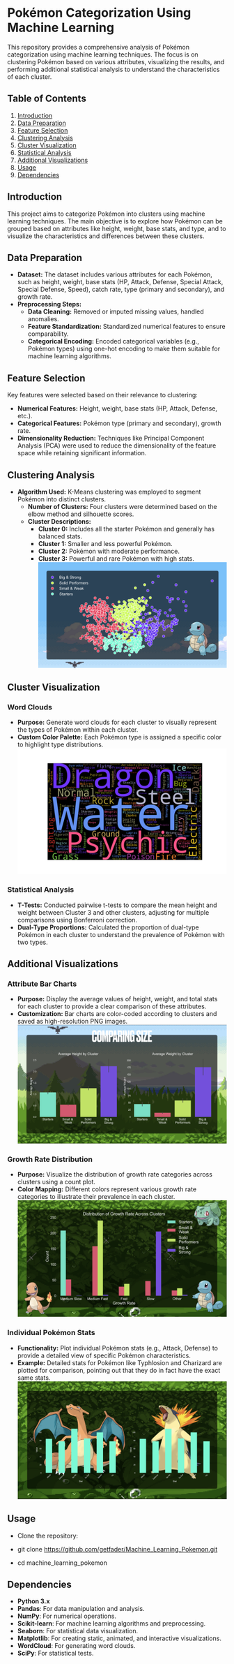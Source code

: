 # Pokémon Categorization Using Machine Learning

This repository provides a comprehensive analysis of Pokémon categorization using machine learning techniques. The focus is on clustering Pokémon based on various attributes, visualizing the results, and performing additional statistical analysis to understand the characteristics of each cluster.

## Table of Contents
1. [Introduction](#introduction)
2. [Data Preparation](#data-preparation)
3. [Feature Selection](#feature-selection)
4. [Clustering Analysis](#clustering-analysis)
5. [Cluster Visualization](#cluster-visualization)
6. [Statistical Analysis](#statistical-analysis)
7. [Additional Visualizations](#additional-visualizations)
8. [Usage](#usage)
9. [Dependencies](#dependencies)

## Introduction
This project aims to categorize Pokémon into clusters using machine learning techniques. The main objective is to explore how Pokémon can be grouped based on attributes like height, weight, base stats, and type, and to visualize the characteristics and differences between these clusters.

## Data Preparation
- **Dataset:** The dataset includes various attributes for each Pokémon, such as height, weight, base stats (HP, Attack, Defense, Special Attack, Special Defense, Speed), catch rate, type (primary and secondary), and growth rate.
- **Preprocessing Steps:**
  - **Data Cleaning:** Removed or imputed missing values, handled anomalies.
  - **Feature Standardization:** Standardized numerical features to ensure comparability.
  - **Categorical Encoding:** Encoded categorical variables (e.g., Pokémon types) using one-hot encoding to make them suitable for machine learning algorithms.

## Feature Selection
Key features were selected based on their relevance to clustering:
- **Numerical Features:** Height, weight, base stats (HP, Attack, Defense, etc.).
- **Categorical Features:** Pokémon type (primary and secondary), growth rate.
- **Dimensionality Reduction:** Techniques like Principal Component Analysis (PCA) were used to reduce the dimensionality of the feature space while retaining significant information.

## Clustering Analysis
- **Algorithm Used:** K-Means clustering was employed to segment Pokémon into distinct clusters.
  - **Number of Clusters:** Four clusters were determined based on the elbow method and silhouette scores.
  - **Cluster Descriptions:**
    - **Cluster 0:** Includes all the starter Pokémon and generally has balanced stats.
    - **Cluster 1:** Smaller and less powerful Pokémon.
    - **Cluster 2:** Pokémon with moderate performance.
    - **Cluster 3:** Powerful and rare Pokémon with high stats.
![Cluster chart](Images/clusters.png)

## Cluster Visualization

### Word Clouds
- **Purpose:** Generate word clouds for each cluster to visually represent the types of Pokémon within each cluster.
- **Custom Color Palette:** Each Pokémon type is assigned a specific color to highlight type distributions.
![Wordcloud for the Big & Strong cluster](Images/wordcloud_cluster_3.png)

### Statistical Analysis
- **T-Tests:** Conducted pairwise t-tests to compare the mean height and weight between Cluster 3 and other clusters, adjusting for multiple comparisons using Bonferroni correction.
- **Dual-Type Proportions:** Calculated the proportion of dual-type Pokémon in each cluster to understand the prevalence of Pokémon with two types.

## Additional Visualizations

### Attribute Bar Charts
- **Purpose:** Display the average values of height, weight, and total stats for each cluster to provide a clear comparison of these attributes.
- **Customization:** Bar charts are color-coded according to clusters and saved as high-resolution PNG images.
![Comparing the size between the clusters](Images/comparing_size.png)
### Growth Rate Distribution
- **Purpose:** Visualize the distribution of growth rate categories across clusters using a count plot.
- **Color Mapping:** Different colors represent various growth rate categories to illustrate their prevalence in each cluster.
![Growth rate distribution between the clusters](Images/growth_rate.png)
### Individual Pokémon Stats
- **Functionality:** Plot individual Pokémon stats (e.g., Attack, Defense) to provide a detailed view of specific Pokémon characteristics.
- **Example:** Detailed stats for Pokémon like Typhlosion and Charizard are plotted for comparison, pointing out that they do in fact have the exact same stats.
![Charizard stats compared to Typhlosion.](Images/charizardstats.png)

## Usage

 - Clone the repository:
   
 - git clone https://github.com/getfader/Machine_Learning_Pokemon.git
   
 - cd machine_learning_pokemon

## Dependencies

- **Python 3.x**
- **Pandas**: For data manipulation and analysis.
- **NumPy**: For numerical operations.
- **Scikit-learn**: For machine learning algorithms and preprocessing.
- **Seaborn**: For statistical data visualization.
- **Matplotlib**: For creating static, animated, and interactive visualizations.
- **WordCloud**: For generating word clouds.
- **SciPy**: For statistical tests.


